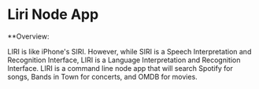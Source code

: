 # Liri Node App

**Overview:

LIRI is like iPhone's SIRI. However, while SIRI is a Speech Interpretation and Recognition Interface, LIRI is a Language Interpretation and Recognition Interface. LIRI is a command line node app that will search Spotify for songs, Bands in Town for concerts, and OMDB for movies.
